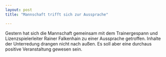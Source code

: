 ```yaml
---
layout: post
title: "Mannschaft trifft sich zur Aussprache"

---
```


Gestern hat sich die Mannschaft gemeinsam mit dem Trainergespann und Lizenzspielerleiter Rainer Falkenhain zu einer Aussprache getroffen. Inhalte der Unterredung drangen nicht nach außen. Es soll aber eine durchaus positive Veranstaltung gewesen sein.


